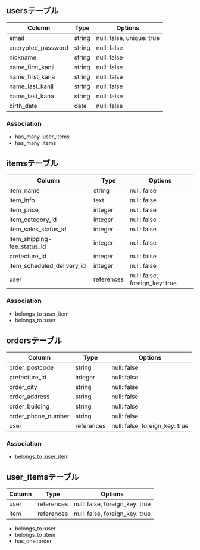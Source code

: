 ## usersテーブル

| Column             | Type       | Options                        |
| ------------------ | ---------- | ------------------------------ |
| email              | string     | null: false, unique: true      |
| encrypted_password | string     | null: false                    |
| nickname           | string     | null: false                    |
| name_first_kanji   | string     | null: false                    |
| name_first_kana    | string     | null: false                    | 
| name_last_kanji    | string     | null: false                    |
| name_last_kana     | string     | null: false                    |
| birth_date         | date       | null: false                    |

### Association
- has_many :user_items
- has_many :items

## itemsテーブル

| Column                      | Type       | Options                        |
| --------------------------- | ---------- | ------------------------------ |
| item_name                   | string     | null: false                    |
| item_info                   | text       | null: false                    |
| item_price                  | integer    | null: false                    |
| item_category_id            | integer    | null: false                    | 
| item_sales_status_id        | integer    | null: false                    |
| item_shipping-fee_status_id | integer    | null: false                    |
| prefecture_id               | integer    | null: false                    |
| item_scheduled_delivery_id  | integer    | null: false                    |
| user                        | references | null: false, foreign_key: true |

### Association
- belongs_to :user_item
- belongs_to :user

## ordersテーブル

| Column              | Type       | Options                        |
| ------------------- | ---------- | ------------------------------ |
| order_postcode      | string     | null: false                    |
| prefecture_id       | integer    | null: false                    |
| order_city          | string     | null: false                    |
| order_address       | string     | null: false                    |
| order_building      | string     | null: false                    |
| order_phone_number  | string     | null: false                    |
| user                | references | null: false, foreign_key: true |

### Association
- belongs_to :user_item

## user_itemsテーブル

| Column | Type       | Options                        |
| ------ | ---------- | ------------------------------ |
| user   | references | null: false, foreign_key: true | 
| item   | references | null: false, foreign_key: true |

- belongs_to :user
- belongs_to :item
- has_one :order